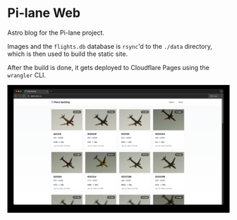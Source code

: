 # Pi-lane Web

Astro blog for the Pi-lane project.

Images and the `flights.db` database is `rsync`'d to the `./data` directory, which is then used to build the static site.

After the build is done, it gets deployed to Cloudflare Pages using the `wrangler` CLI.

[![Pi-lane Web](./src/assets/pilane-web.jpg)](https://pilane.obviy.us)